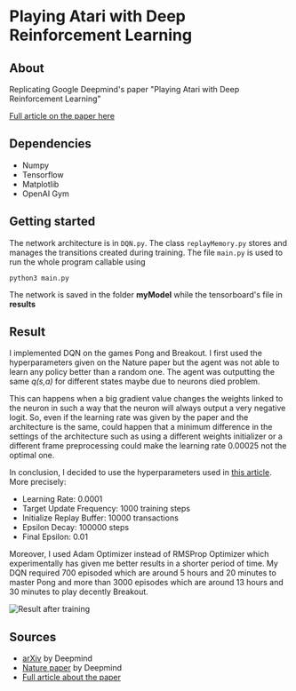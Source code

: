 # Playing Atari with Deep Reinforcement Learning

## About
Replicating Google Deepmind's paper "Playing Atari with Deep Reinforcement Learning"

[Full article on the paper here](http://demiledge.com/artificialIntelligence/DQN.php)

## Dependencies
* Numpy
* Tensorflow
* Matplotlib
* OpenAI Gym
## Getting started
The network architecture is in `DQN.py`. The class `replayMemory.py` stores and manages the transitions created during training. The file `main.py` is used to run the whole program callable using

`python3 main.py`

The network is saved in the folder **myModel** while the tensorboard's file in **results**

## Result
I implemented DQN on the games Pong and Breakout. I first used the hyperparameters given on the Nature paper but the agent was not able to learn any policy better than a random one. 
The agent was outputting the same *q(s,a)* for different states maybe due to neurons died problem.

This can happens when a big gradient value changes the weights linked to the neuron in such a way that the neuron will always output a very negative logit. So, even if the learning rate was given by the paper and the architecture is the same, could happen that a minimum difference in the settings of the architecture such as using a different weights initializer or a different frame preprocessing could make the learning rate 0.00025 not the optimal one. 

In conclusion, I decided to use the hyperparameters used in [this article](https://medium.com/mlreview/speeding-up-dqn-on-pytorch-solving-pong-in-30-minutes-81a1bd2dff55). More precisely:

* Learning Rate: 0.0001
* Target Update Frequency: 1000 training steps
* Initialize Replay Buffer: 10000 transactions
* Epsilon Decay: 100000 steps
* Final Epsilon: 0.01

Moreover, I used Adam Optimizer instead of RMSProp Optimizer which experimentally has given me better results in a shorter period of time. My DQN required 700 episoded which are around 5 hours and 20 minutes to master Pong and more than 3000 episodes which are around 13 hours and 30 minutes to play decently Breakout.

![Result after training](www.demiledge.com/structureFiles/Images/DQN4.png)

## Sources
* [arXiv](https://arxiv.org/abs/1312.5602) by Deepmind
* [Nature paper](https://storage.googleapis.com/deepmind-media/dqn/DQNNaturePaper.pdf) by Deepmind
* [Full article about the paper](http://demiledge.com/artificialIntelligence/DQN.php)
